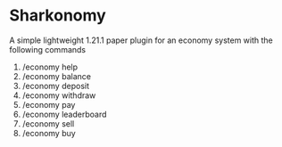 # Sharkonomy

A simple lightweight 1.21.1 paper plugin for an economy system with the following commands

1. /economy help
2. /economy balance
3. /economy deposit
4. /economy withdraw
5. /economy pay
6. /economy leaderboard
7. /economy sell
8. /economy buy
